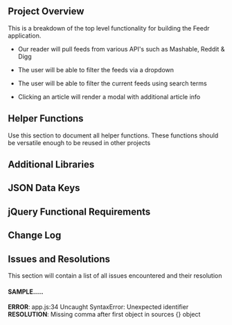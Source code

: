 ## Project Overview

This is a breakdown of the top level functionality for building the Feedr application.

* Our reader will pull feeds from various API's such as Mashable, Reddit & Digg

* The user will be able to filter the feeds via a dropdown

* The user will be able to filter the current feeds using search terms

* Clicking an article will render a modal with additional article info

## Helper Functions
Use this section to document all helper functions. These functions should be versatile enough to be reused in other projects

## Additional Libraries

## JSON Data Keys

## jQuery Functional Requirements

## Change Log

## Issues and Resolutions

This section will contain a list of all issues encountered and their resolution

#### SAMPLE.....
**ERROR**: app.js:34 Uncaught SyntaxError: Unexpected identifier                                
**RESOLUTION**: Missing comma after first object in sources {} object



